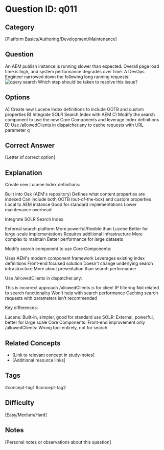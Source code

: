 # Question ID: q011

## Category
[Platform Basics/Authoring/Development/Maintenance]

## Question
An AEM publish instance is running slower than expected. Overall page load time is high, and system performance degrades over time.
A DevOps Engineer narrowed down the following long running requests:
![query search](aem-devops/questions/q011.png)
Which step should be taken to resolve this issue?

## Options
A) Create new Lucene Index definitions to include OOTB and custom properties
B) Integrate SOLR Search Index with AEM
C) Modify the search component to use the new Core Components and leverage Index definitions
D) Use /allowedClients in dispatcher.any to cache requests with URL parameter q

## Correct Answer
[Letter of correct option]

## Explanation
Create new Lucene Index definitions:

Built into Oak (AEM's repository)
Defines what content properties are indexed
Can include both OOTB (out-of-the-box) and custom properties
Local to AEM instance
Good for standard implementations
Lower maintenance overhead

Integrate SOLR Search Index:

External search platform
More powerful/flexible than Lucene
Better for large-scale implementations
Requires additional infrastructure
More complex to maintain
Better performance for large datasets

Modify search component to use Core Components:

Uses AEM's modern component framework
Leverages existing index definitions
Front-end focused solution
Doesn't change underlying search infrastructure
More about presentation than search performance

Use /allowedClients in dispatcher.any:

This is incorrect approach
/allowedClients is for client IP filtering
Not related to search functionality
Won't help with search performance
Caching search requests with parameters isn't recommended

Key differences:

Lucene: Built-in, simpler, good for standard use
SOLR: External, powerful, better for large scale
Core Components: Front-end improvement only
/allowedClients: Wrong tool entirely, not for search

## Related Concepts
- [Link to relevant concept in study-notes]
- [Additional resource links]

## Tags
#concept-tag1 #concept-tag2

## Difficulty
[Easy/Medium/Hard]

## Notes
[Personal notes or observations about this question]